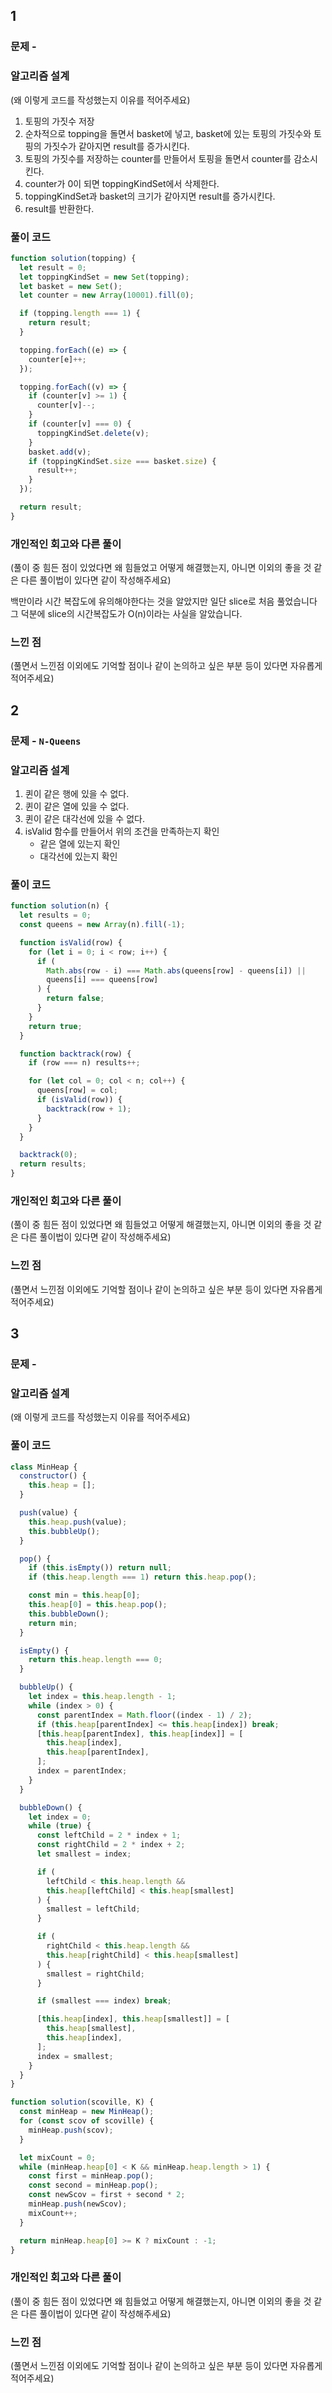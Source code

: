 ## 1

### 문제 - <code></code>

### 알고리즘 설계

(왜 이렇게 코드를 작성했는지 이유를 적어주세요)

1. 토핑의 가짓수 저장
2. 순차적으로 topping을 돌면서 basket에 넣고, basket에 있는 토핑의 가짓수와 토핑의 가짓수가 같아지면 result를 증가시킨다.
3. 토핑의 가짓수를 저장하는 counter를 만들어서 토핑을 돌면서 counter를 감소시킨다.
4. counter가 0이 되면 toppingKindSet에서 삭제한다.
5. toppingKindSet과 basket의 크기가 같아지면 result를 증가시킨다.
6. result를 반환한다.

### 풀이 코드

```jsx
function solution(topping) {
  let result = 0;
  let toppingKindSet = new Set(topping);
  let basket = new Set();
  let counter = new Array(10001).fill(0);

  if (topping.length === 1) {
    return result;
  }

  topping.forEach((e) => {
    counter[e]++;
  });

  topping.forEach((v) => {
    if (counter[v] >= 1) {
      counter[v]--;
    }
    if (counter[v] === 0) {
      toppingKindSet.delete(v);
    }
    basket.add(v);
    if (toppingKindSet.size === basket.size) {
      result++;
    }
  });

  return result;
}
```

### 개인적인 회고와 다른 풀이

(풀이 중 힘든 점이 있었다면 왜 힘들었고 어떻게 해결했는지, 아니면 이외의 좋을 것 같은 다른 풀이법이 있다면 같이 작성해주세요)

백만이라 시간 복잡도에 유의해야한다는 것을 알았지만 일단 slice로 처음 풀었습니다 그 덕분에 slice의 시간복잡도가 O(n)이라는 사실을 알았습니다.

### 느낀 점

(풀면서 느낀점 이외에도 기억할 점이나 같이 논의하고 싶은 부분 등이 있다면 자유롭게 적어주세요)

## 2

### 문제 - <code>N-Queens</code>

### 알고리즘 설계

1. 퀸이 같은 행에 있을 수 없다.
2. 퀸이 같은 열에 있을 수 없다.
3. 퀸이 같은 대각선에 있을 수 없다.
4. isValid 함수를 만들어서 위의 조건을 만족하는지 확인
   - 같은 열에 있는지 확인
   - 대각선에 있는지 확인

### 풀이 코드

```jsx
function solution(n) {
  let results = 0;
  const queens = new Array(n).fill(-1);

  function isValid(row) {
    for (let i = 0; i < row; i++) {
      if (
        Math.abs(row - i) === Math.abs(queens[row] - queens[i]) ||
        queens[i] === queens[row]
      ) {
        return false;
      }
    }
    return true;
  }

  function backtrack(row) {
    if (row === n) results++;

    for (let col = 0; col < n; col++) {
      queens[row] = col;
      if (isValid(row)) {
        backtrack(row + 1);
      }
    }
  }

  backtrack(0);
  return results;
}
```

### 개인적인 회고와 다른 풀이

(풀이 중 힘든 점이 있었다면 왜 힘들었고 어떻게 해결했는지, 아니면 이외의 좋을 것 같은 다른 풀이법이 있다면 같이 작성해주세요)

### 느낀 점

(풀면서 느낀점 이외에도 기억할 점이나 같이 논의하고 싶은 부분 등이 있다면 자유롭게 적어주세요)

## 3

### 문제 - <code></code>

### 알고리즘 설계

(왜 이렇게 코드를 작성했는지 이유를 적어주세요)


### 풀이 코드

```jsx
class MinHeap {
  constructor() {
    this.heap = [];
  }

  push(value) {
    this.heap.push(value);
    this.bubbleUp();
  }

  pop() {
    if (this.isEmpty()) return null;
    if (this.heap.length === 1) return this.heap.pop();

    const min = this.heap[0];
    this.heap[0] = this.heap.pop();
    this.bubbleDown();
    return min;
  }

  isEmpty() {
    return this.heap.length === 0;
  }

  bubbleUp() {
    let index = this.heap.length - 1;
    while (index > 0) {
      const parentIndex = Math.floor((index - 1) / 2);
      if (this.heap[parentIndex] <= this.heap[index]) break;
      [this.heap[parentIndex], this.heap[index]] = [
        this.heap[index],
        this.heap[parentIndex],
      ];
      index = parentIndex;
    }
  }

  bubbleDown() {
    let index = 0;
    while (true) {
      const leftChild = 2 * index + 1;
      const rightChild = 2 * index + 2;
      let smallest = index;

      if (
        leftChild < this.heap.length &&
        this.heap[leftChild] < this.heap[smallest]
      ) {
        smallest = leftChild;
      }

      if (
        rightChild < this.heap.length &&
        this.heap[rightChild] < this.heap[smallest]
      ) {
        smallest = rightChild;
      }

      if (smallest === index) break;

      [this.heap[index], this.heap[smallest]] = [
        this.heap[smallest],
        this.heap[index],
      ];
      index = smallest;
    }
  }
}

function solution(scoville, K) {
  const minHeap = new MinHeap();
  for (const scov of scoville) {
    minHeap.push(scov);
  }

  let mixCount = 0;
  while (minHeap.heap[0] < K && minHeap.heap.length > 1) {
    const first = minHeap.pop();
    const second = minHeap.pop();
    const newScov = first + second * 2;
    minHeap.push(newScov);
    mixCount++;
  }

  return minHeap.heap[0] >= K ? mixCount : -1;
}
```

### 개인적인 회고와 다른 풀이

(풀이 중 힘든 점이 있었다면 왜 힘들었고 어떻게 해결했는지, 아니면 이외의 좋을 것 같은 다른 풀이법이 있다면 같이 작성해주세요)

### 느낀 점

(풀면서 느낀점 이외에도 기억할 점이나 같이 논의하고 싶은 부분 등이 있다면 자유롭게 적어주세요)
